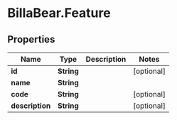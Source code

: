 # BillaBear.Feature

## Properties
Name | Type | Description | Notes
------------ | ------------- | ------------- | -------------
**id** | **String** |  | [optional] 
**name** | **String** |  | 
**code** | **String** |  | [optional] 
**description** | **String** |  | [optional] 
